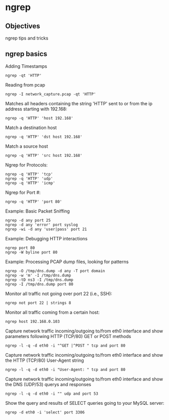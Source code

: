 # ngrep

## Objectives

ngrep tips and tricks

## ngrep basics

Adding Timestamps

```text
ngrep -qt 'HTTP'
```

Reading from pcap

```text
ngrep -I network_capture.pcap -qt 'HTTP'
```

Matches all headers containing the string 'HTTP' sent to or from the ip address starting with 192.168:

```text
ngrep -q 'HTTP' 'host 192.168'
```

Match a destination host

```text
ngrep -q 'HTTP' 'dst host 192.168'
```

Match a source host

```text
ngrep -q 'HTTP' 'src host 192.168'
```

Ngrep for Protocols:

```text
ngrep -q 'HTTP' 'tcp'
ngrep -q 'HTTP' 'udp'
ngrep -q 'HTTP' 'icmp'
```

Ngrep for Port \#:

```text
ngrep -q 'HTTP' 'port 80'
```

Example: Basic Packet Sniffing

```text
ngrep -d any port 25
ngrep -d any 'error' port syslog
ngrep -wi -d any 'user|pass' port 21
```

Example: Debugging HTTP interactions

```text
ngrep port 80
ngrep -W byline port 80
```

Example: Processing PCAP dump files, looking for patterns

```text
ngrep -O /tmp/dns.dump -d any -T port domain
ngrep -w 'm' -I /tmp/dns.dump
ngrep -tD ns3 -I /tmp/dns.dump
ngrep -I /tmp/dns.dump port 80
```

Monitor all traffic not going over port 22 \(i.e., SSH\):

```text
ngrep not port 22 | strings 8
```

Monitor all traffic coming from a certain host:

```text
ngrep host 192.168.0.103
```

Capture network traffic incoming/outgoing to/from eth0 interface and show parameters following HTTP \(TCP/80\) GET or POST methods

```text
ngrep -l -q -d eth0 -i "^GET |^POST " tcp and port 80
```

Capture network traffic incoming/outgoing to/from eth0 interface and show the HTTP \(TCP/80\) User-Agent string

```text
ngrep -l -q -d eth0 -i "User-Agent: " tcp and port 80
```

Capture network traffic incoming/outgoing to/from eth0 interface and show the DNS \(UDP/53\) querys and responses

```text
ngrep -l -q -d eth0 -i "" udp and port 53
```

Show the query and results of SELECT queries going to your MySQL server:

```text
ngrep -d eth0 -i 'select' port 3306
```

